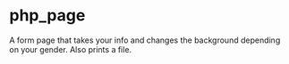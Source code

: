 # php_page
A form page that takes your info and changes the background depending on your gender. Also prints a file.
